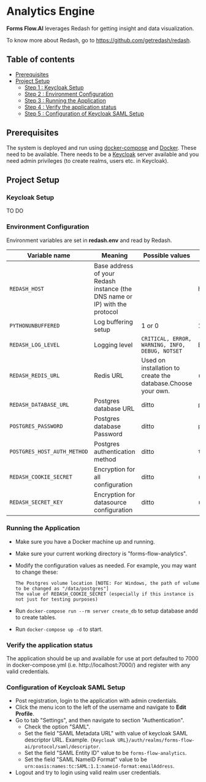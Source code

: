 # Analytics Engine
**Forms Flow.AI** leverages Redash for getting insight and data visualization.

To know more about Redash, go to https://github.com/getredash/redash.

## Table of contents
* [Prerequisites](#prerequisites)
* [Project Setup](#project-setup)
  * [Step 1 : Keycloak Setup](#keycloak-setup)
  * [Step 2 : Environment Configuration](#environment-configuration)
  * [Step 3 : Running the Application](#running-the-application)
  * [Step 4 : Verify the application status](#verify-the-application-status)
  * [Step 5 : Configuration of Keycloak SAML Setup](#configuration-of-keycloak-saml-setup)   

## Prerequisites

The system is deployed and run using [docker-compose](https://docker.com) and [Docker](https://docker.com). These need to be available. 
There needs to be a [Keycloak](https://www.keycloak.org/) server available and you need admin privileges (to create realms, users etc. in Keycloak).

## Project Setup

### Keycloak Setup

TO DO

### Environment Configuration

Environment variables are set in **redash.env** and read by Redash.

Variable name | Meaning | Possible values | Default value |
--- | --- | --- | ---
`REDASH_HOST`| Base address of your Redash instance (the DNS name or IP) with the protocol | | http://localhost/redash
`PYTHONUNBUFFERED`|Log buffering setup|1 or 0 | 1
`REDASH_LOG_LEVEL`|Logging level|`CRITICAL, ERROR, WARNING, INFO, DEBUG, NOTSET` | ERROR
`REDASH_REDIS_URL`|Redis URL|Used on installation to create the database.Choose your own.|`redis://redis:6379/0`
`REDASH_DATABASE_URL`|Postgres database URL|ditto|`postgresql://postgres@postgres/postgres`
`POSTGRES_PASSWORD`|Postgres database Password|ditto|`postgres`
`POSTGRES_HOST_AUTH_METHOD`|Postgres authentication method|ditto|`trust`
`REDASH_COOKIE_SECRET`|Encryption for all configuration|ditto|`redash-selfhosted`
`REDASH_SECRET_KEY`|Encryption for datasource configuration|ditto|`redash-selfhosted`


### Running the Application

   * Make sure you have a Docker machine up and running.
   * Make sure your current working directory is "forms-flow-analytics".
   * Modify the configuration values as needed. For example, you may want to change these:
     
         The Postgres volume location [NOTE: For Windows, the path of volume to be changed as "/data/postgres"]
         The value of REDASH_COOKIE_SECRET (especially if this instance is not just for testing purposes)
   * Run `docker-compose run --rm server create_db` to setup database andd to create tables.
   * Run `docker-compose up -d` to start.
   
### Verify the application status

   The application should be up and available for use at port defaulted to 7000 in docker-compose.yml (i.e. http://localhost:7000/)
    and register with any valid credentials.
    
### Configuration of Keycloak SAML Setup
    
   * Post registration, login to the application with admin credentials.
   * Click the menu icon to the left of the username and navigate to **Edit Profile**.
   * Go to tab "Settings", and then navigate to section "Authentication".
        * Check the option "SAML".
        * Set the field "SAML Metadata URL" with value of keycloak SAML descriptor URL. Example. `{Keycloak URL}/auth/realms/forms-flow-ai/protocol/saml/descriptor`.
        * Set the field "SAML Entity ID" value to be `forms-flow-analytics`.
        * Set the field "SAML NameID Format" value to be `urn:oasis:names:tc:SAML:1.1:nameid-format:emailAddress`.
   * Logout and try to login using valid realm user credentials.
